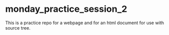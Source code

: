 # monday_practice_session_2
This is a practice repo for a webpage and for an html document for use with source tree.
